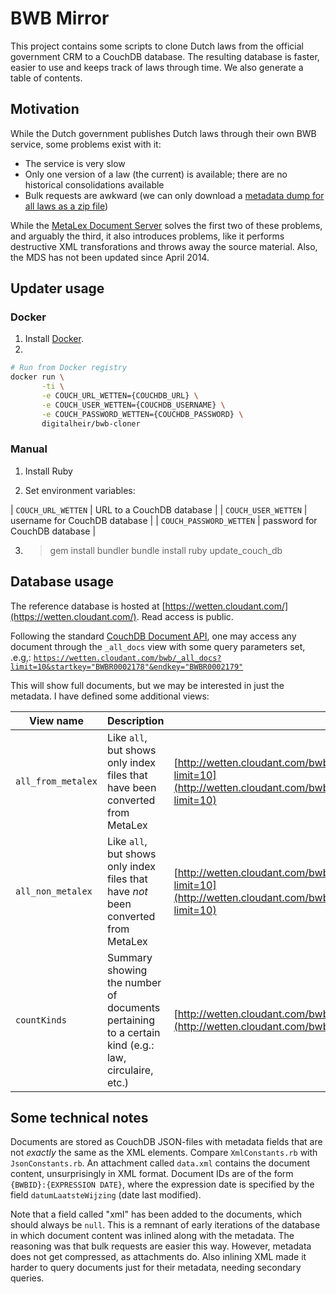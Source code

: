 BWB Mirror
===============
This project contains some scripts to clone Dutch laws from the official government CRM to a CouchDB database. The 
resulting database is faster, easier to use and keeps track of laws through time. We also generate a table of contents.

Motivation
----------
While the Dutch government publishes Dutch laws through their own BWB service, some problems exist with it:

* The service is very slow
* Only one version of a law (the current) is available; there are no historical consolidations available
* Bulk requests are awkward (we can only download a 
  [metadata dump for all laws as a zip file](http://wetten.overheid.nl/BWBIdService/BWBIdList.xml.zip))

While the [MetaLex Document Server](http://doc.metalex.eu/) solves the first two of these problems, and arguably the 
third, it also introduces problems, like it performs destructive XML transforations and throws away the source material. 
Also, the MDS has not been updated since April 2014. 

Updater usage
-------------

### Docker

1. Install [Docker](https://www.docker.com/).
2. 
```sh
# Run from Docker registry
docker run \
       -ti \
       -e COUCH_URL_WETTEN={COUCHDB_URL} \
       -e COUCH_USER_WETTEN={COUCHDB_USERNAME} \
       -e COUCH_PASSWORD_WETTEN={COUCHDB_PASSWORD} \
       digitalheir/bwb-cloner
```

### Manual
1. Install Ruby

2. Set environment variables: 

| `COUCH_URL_WETTEN`      | URL to a CouchDB database     |
| `COUCH_USER_WETTEN`     | username for CouchDB database |
| `COUCH_PASSWORD_WETTEN` | password for CouchDB database |

3.
    > gem install bundler
    > bundle install
    > ruby update_couch_db

Database usage
--------------
The reference database is hosted at [https://wetten.cloudant.com/](https://wetten.cloudant.com/). Read access is public. 

Following the standard [CouchDB Document API](https://wiki.apache.org/couchdb/HTTP_Document_API), one may access any 
document through the `_all_docs` view with some query parameters set, .e.g,:
[`https://wetten.cloudant.com/bwb/_all_docs?limit=10&startkey="BWBR0002178"&endkey="BWBR0002179"`](https://wetten.cloudant.com/bwb/_all_docs?limit=10&startkey="BWBR0002178"&endkey="BWBR0002179")

This will show full documents, but we may be interested in just the metadata. I have defined some additional views:

| View name          | Description                                                                                          | Example                                                                                                                                                                                 |
| ---                | ---                                                                                                  | ---                                                                                                                                                                                     |
| `all_from_metalex` | Like `all`, but shows only index files that have been converted from MetaLex                         | [http://wetten.cloudant.com/bwb/_design/RegelingInfo/_view/all_from_metalex?limit=10](http://wetten.cloudant.com/bwb/_design/RegelingInfo/_view/all_from_metalex?limit=10)              |
| `all_non_metalex`  | Like `all`, but shows only index files that have *not* been converted from MetaLex                   | [http://wetten.cloudant.com/bwb/_design/RegelingInfo/_view/all_non_metalex?limit=10](http://wetten.cloudant.com/bwb/_design/RegelingInfo/_view/all_non_metalex?limit=10)                |
| `countKinds`       | Summary showing the number of documents pertaining to a certain kind (e.g.: law, circulaire, etc.)   | [http://wetten.cloudant.com/bwb/_design/RegelingInfo/_view/countKinds](http://wetten.cloudant.com/bwb/_design/RegelingInfo/_view/countKinds)                                            |

Some technical notes
--------------------
Documents are stored as CouchDB JSON-files with metadata fields that are not *exactly* the same as the XML elements. 
Compare `XmlConstants.rb` with `JsonConstants.rb`. An attachment called `data.xml` contains the document content, 
unsurprisingly in XML format. Document IDs are of the form `{BWBID}:{EXPRESSION DATE}`, where the expression date is 
specified by the field `datumLaatsteWijzing` (date last modified).

Note that a field called "xml" has been added to the documents, which should always be `null`. This is a remnant of 
early iterations of the database in which document content was inlined along with the metadata. The reasoning was 
that bulk requests are easier this way. However, metadata does not get compressed, as attachments do. Also inlining XML 
made it harder to query documents just for their metadata, needing secondary queries.